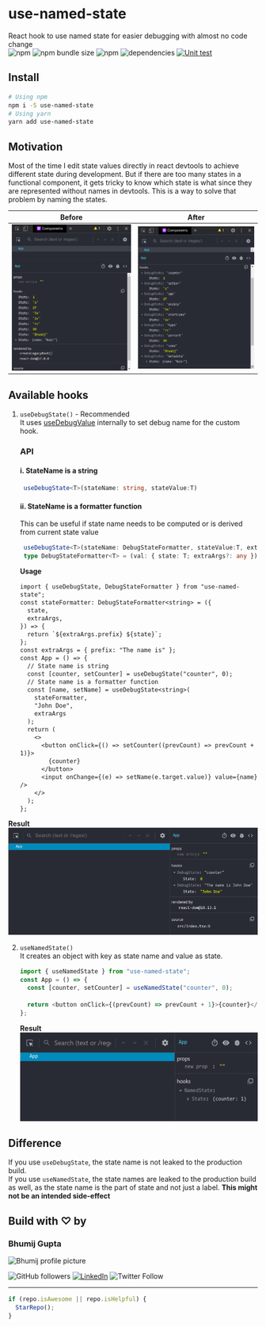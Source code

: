 # use-named-state

React hook to use named state for easier debugging with almost no code change  
![npm](https://img.shields.io/npm/dm/use-named-state) ![npm bundle size](https://img.shields.io/bundlephobia/min/use-named-state) ![npm](https://img.shields.io/npm/v/use-named-state) ![dependencies](https://img.shields.io/badge/dependencies-0-brightgreen) [![Unit test](https://github.com/bhumijgupta/use-named-state/actions/workflows/test.yaml/badge.svg)](https://github.com/bhumijgupta/use-named-state/actions/workflows/test.yaml)

## Install

```bash
# Using npm
npm i -S use-named-state
# Using yarn
yarn add use-named-state
```

## Motivation

Most of the time I edit state values directly in react devtools to achieve different state during development. But if there are too many states in a functional component, it gets tricky to know which state is what since they are represented without names in devtools. This is a way to solve that problem by naming the states.

| Before                         | After                        |
| ------------------------------ | ---------------------------- |
| ![Before](./assets/before.png) | ![After](./assets/after.png) |

## Available hooks

1. `useDebugState()` - Recommended  
    It uses [useDebugValue](https://reactjs.org/docs/hooks-reference.html#usedebugvalue) internally to set debug name for the custom hook.

   ### API

   #### **i. StateName is a string**

   ```typescript
    useDebugState<T>(stateName: string, stateValue:T)
   ```

   #### **ii. StateName is a formatter function**

   This can be useful if state name needs to be computed or is derived from current state value

   ```typescript
    useDebugState<T>(stateName: DebugStateFormatter, stateValue:T, extraArgs?: any);
    type DebugStateFormatter<T> = (val: { state: T; extraArgs?: any }) => string;
   ```

   **Usage**

   ```tsx
   import { useDebugState, DebugStateFormatter } from "use-named-state";
   const stateFormatter: DebugStateFormatter<string> = ({
     state,
     extraArgs,
   }) => {
     return `${extraArgs.prefix} ${state}`;
   };
   const extraArgs = { prefix: "The name is" };
   const App = () => {
     // State name is string
     const [counter, setCounter] = useDebugState("counter", 0);
     // State name is a formatter function
     const [name, setName] = useDebugState<string>(
       stateFormatter,
       "John Doe",
       extraArgs
     );
     return (
       <>
         <button onClick={() => setCounter((prevCount) => prevCount + 1)}>
           {counter}
         </button>
         <input onChange={(e) => setName(e.target.value)} value={name} />
       </>
     );
   };
   ```

**Result**  
 ![Output of useDebugState](./assets/debugState.png)

2. `useNamedState()`  
   It creates an object with key as state name and value as state.

   ```typescript
   import { useNamedState } from "use-named-state";
   const App = () => {
     const [counter, setCounter] = useNamedState("counter", 0);

     return <button onClick={(prevCount) => prevCount + 1}>{counter}</button>;
   };
   ```

   **Result**  
   ![Output of useNamedState](./assets/namedState.png)

## Difference

If you use `useDebugState`, the state name is not leaked to the production build.  
If you use `useNamedState`, the state names are leaked to the production build as well, as the state name is the part of state and not just a label. **This might not be an intended side-effect**

## Build with ♡ by

### Bhumij Gupta

<img src="https://avatars.githubusercontent.com/bhumijgupta?size=200" alt="Bhumij profile picture">

![GitHub followers](https://img.shields.io/github/followers/bhumijgupta?label=Follow&style=social) [![LinkedIn](https://img.shields.io/static/v1.svg?label=connect&message=@bhumijgupta&color=success&logo=linkedin&style=flat&logoColor=white)](https://www.linkedin.com/in/bhumijgupta/) ![Twitter Follow](https://img.shields.io/twitter/follow/bhumijgupta?style=social)

---

```javascript
if (repo.isAwesome || repo.isHelpful) {
  StarRepo();
}
```

